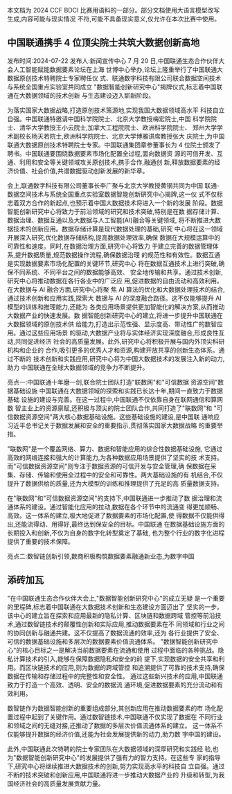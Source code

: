 本文档为 2024 CCF BDCI 比赛用语料的一部分。部分文档使用大语言模型改写生成,内容可能与现实情况 不符,可能不具备现实意义,仅允许在本次比赛中使用。 

## 中国联通携手 4 位顶尖院士共筑大数据创新高地

发布时间:2024-07-22 发布人:新闻宣传中心 7 月 20 日,中国联通生态合作伙伴大会人工智能赋能数据要素论坛在上海 世博中心举办,论坛上隆重举行了中国联通大数据原创技术特聘院士专家聘任仪 式、联通数字科技有限公司联合数据空间技术与系统全国重点实验室共同成立 "数据智能创新研究中心"揭牌仪式,标志着中国联通在大数据领域的技术创新 与生态建设迈入崭新阶段。

为落实国家大数据战略,打造原创技术策源地,实现我国大数据领域高水平 科技自立自强。中国联通特邀请中国科学院院士、北京大学教授梅宏院士,中国 科学院院士、清华大学教授王小云院士,加拿大工程院院士、欧洲科学院院士、 郑州大学学术副校长杨天若院士,欧洲科学院院士、北京大学博雅讲席教授张大 庆院士,为中国联通大数据原创技术特聘院士专家。中国联通集团章参董事长为 4 位院士颁发了聘书。中国联通要围绕数据要素市场化配置全过程,面向数据资 源的可信开发、互通、利用和安全等关键领域攻关原创技术,携手合作,融通创 新,释放数据要素的经济价值、社会价值,共谱数据驱动创新发展的新华章。

会上,联通数字科技有限公司董事长李广聚与北京大学教授黄钢共同为中国 联通-数据空间技术与系统全国重点实验室数据智能创新研究中心揭牌,这一仪 式不仅标志着双方合作的新起点,也预示着中国大数据技术将进入一个新的发展 阶段。数据智能创新研究中心将致力于前沿领域的研究和技术突破,特别是在数 据存储计算、数据治理、数据互通以及大数据与人工智能(AI)融合等关键领域, 将不断推进大数据技术的创新应用。数据存储计算是现代数据处理的基础,研究 中心将在这一领域开展深入研究,优化数据存储结构,提高数据处理效率,确保 数据在大规模运算中的可靠性和速度。同时,在数据治理方面,研究中心将致力 于建立完善的数据管理体系,提升数据质量,规范数据操作流程,确保数据治理 的规范性和有效性。数据互通是实现数据要素市场化配置的关键环节,研究中心 将在数据互通技术上进行突破,确保不同系统、不同平台之间的数据能够高效、 安全地传输和共享。通过技术创新,研究中心将推动数据在各行各业中的广泛应 用,促进数据的自由流动和高效利用。在大数据与 AI 融合方面,研究中心将聚 焦 AI 算法的优化和大数据处理技术的结合,通过技术创新和应用实践,探索大 数据与 AI 的深度融合路径。这不仅能够提升 AI 模型的训练和推理能力,还能为 各类应用场景提供更加智能化的解决方案,从而推动大数据产业的快速发展。数 据智能创新研究中心的建立,将进一步提升中国联通在大数据领域的原创技术供 给能力,打造出示范性强、显示度高、带动性广的数智应用。通过这些应用场景 的驱动,大数据产业将与实体经济实现深度融合,形成良性互动,共同促进经济 社会的高质量发展。此外,研究中心将积极开展与国内外顶尖科研机构和企业的 合作,吸引更多的优秀人才和资源,构建开放共享的创新生态体系。通过不断的 技术创新和实践应用,研究中心将为中国大数据技术的发展注入新的动力,助力 中国联通在全球大数据领域的竞争力不断提升。

亮点一:中国联通十年磨一剑,联合院士团队打造"联数网"和"可信数据 资源空间"数据基础设施 中国联通在大数据领域的探索和实践已长达十年,期间一直致力于数据基础 设施的建设与完善。在这一过程中,中国联通不仅依靠自身在联网通信和算网数 智主业上的资源禀赋,还积极与顶尖的院士团队合作,共同打造了"联数网"和 "可信数据资源空间"两大核心数据基础设施。这些基础设施的建设,是中国联 通响应习近平总书记关于数据发展和安全的重要指示,贯彻落实国家大数据战略 的重要举措。

"联数网"是一个覆盖网络、算力、数据和智能应用的综合性数据基础设施, 它通过高效的网络连接和强大的计算能力,为各种数据应用场景提供了坚实的技 术支持。而"可信数据资源空间"则专注于数据资源的可信开发与安全管理,确 保数据在采集、存储、传输和使用全过程中的安全和可靠性。两大基础设施的有 机结合,不仅提升了数据供给的质量,还为大模型的训练和推理提供了充足的高 质量数据支持。

在"联数网"和"可信数据资源空间"的支持下,中国联通进一步推动了数 据治理和流通体系的建设。通过智能化应用的拉动,数据在各个环节中的流通变 得更加顺畅、高效。这一体系的建立,极大地促进了数据要素的市场化配置,使 得数据不仅能供得出,还能流得动、用得好,最终达到保安全的目标。中国联通 在数据基础设施方面的长期投入和创新,不仅为自身的数字化转型奠定了基础, 也为整个行业的数字化进程提供了重要的技术保障。

亮点二:数智链创新引领,数商积极构筑数据要素融通新业态,为数字中国

## 添砖加瓦

"在中国联通生态合作伙伴大会上,"数据智能创新研究中心"的成立无疑 是一个重要的里程碑,标志着中国联通在大数据技术创新和生态建设方面迈出了 坚实的一步。该中心的建立旨在探索和应用最新的隐私计算、区块链和数据跨域 管控等前沿技术,通过数智链技术的颠覆性创新和实际应用,推动数据要素在不 同领域和行业之间的协同创新与融通共建。这不仅提高了数据流通的效率,还为 各行业提供了安全、可信的数据基础设施和多层次的数据要素价值流通体系。 "数据智能创新研究中心"的核心目标之一是解决当前数据要素在流通和使用 过程中面临的各种挑战。隐私计算技术的引入,能够在保障数据隐私和安全的前 提下,实现数据的安全共享和利用。而区块链技术的应用,则为数据的跨域管控 和追溯提供了可靠的技术支持,确保数据在传输和存储过程中的完整性和安全性。 通过这些新兴技术的应用,中国联通致力于打造一个高效、透明、安全的数据流 通环境,促进数据要素的充分流动和有效利用。

数智链作为数据智能创新的重要组成部分,其创新应用在推动数据要素的市 场化配置过程中起到了关键作用。通过数智链技术,中国联通不仅实现了数据在 不同行业和领域之间的无缝对接,还推动了数据的多层次价值流通体系的建立。 这一体系不仅能够提升数据的经济价值,还能为社会发展提供新的动力,助力数 字中国的建设。

此外,中国联通此次特聘的院士专家团队在大数据领域的深厚研究和实践经 验,也为"数据智能创新研究中心"的发展提供了强有力的智力支持。在这些专 家的指导下,研究中心将继续推进大数据技术的创新,努力实现高水平的科技自 立自强。通过不断的技术突破和创新应用,中国联通将进一步推动大数据产业的 升级和转型,为我国经济社会的高质量发展贡献力量。